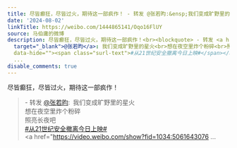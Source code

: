 ```yaml
---
title: 尽皆癫狂，尽皆过火，期待这一部疯作！ - 转发 @张若昀:&ensp;我们变成旷野里的星火想在夜空里炸个粉碎照亮长夜吧#从21世纪安全撤离今日上映#电影从21世纪安全撤...
date: '2024-08-02'
linkTitle: https://weibo.com/1444865141/Oqo16FlUY
source: 马伯庸的微博
description: 尽皆癫狂，尽皆过火，期待这一部疯作！<br><blockquote> - 转发 <a href="https://weibo.com/1827683445"
  target="_blank">@张若昀</a>: 我们变成旷野里的星火<br>想在夜空里炸个粉碎<br>照亮长夜吧<br><a href="https://m.weibo.cn/search?containerid=231522type%3D1%26t%3D10%26q%3D%23%E4%BB%8E21%E4%B8%96%E7%BA%AA%E5%AE%89%E5%85%A8%E6%92%A4%E7%A6%BB%E4%BB%8A%E6%97%A5%E4%B8%8A%E6%98%A0%23&amp;extparam=%23%E4%BB%8E21%E4%B8%96%E7%BA%AA%E5%AE%89%E5%85%A8%E6%92%A4%E7%A6%BB%E4%BB%8A%E6%97%A5%E4%B8%8A%E6%98%A0%23"
  data-hide=""><span class="surl-text">#从21世纪安全撤离今日上映#</span></a><br><a href="https://video.weibo.com/show?fid=1034:5061643076
  ...
disable_comments: true
---
```

尽皆癫狂，尽皆过火，期待这一部疯作！<br><blockquote> - 转发 <a href="https://weibo.com/1827683445" target="_blank">@张若昀</a>: 我们变成旷野里的星火<br>想在夜空里炸个粉碎<br>照亮长夜吧<br><a href="https://m.weibo.cn/search?containerid=231522type%3D1%26t%3D10%26q%3D%23%E4%BB%8E21%E4%B8%96%E7%BA%AA%E5%AE%89%E5%85%A8%E6%92%A4%E7%A6%BB%E4%BB%8A%E6%97%A5%E4%B8%8A%E6%98%A0%23&amp;extparam=%23%E4%BB%8E21%E4%B8%96%E7%BA%AA%E5%AE%89%E5%85%A8%E6%92%A4%E7%A6%BB%E4%BB%8A%E6%97%A5%E4%B8%8A%E6%98%A0%23" data-hide=""><span class="surl-text">#从21世纪安全撤离今日上映#</span></a><br><a href="https://video.weibo.com/show?fid=1034:5061643076 ...